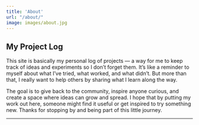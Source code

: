 ```yaml
---
title: 'About'
url: "/about/"
image: images/about.jpg
---
```


## My Project Log

This site is basically my personal log of projects — a way for me to keep track of ideas and experiments so I don’t forget them. It’s like a reminder to myself about what I’ve tried, what worked, and what didn’t. But more than that, I really want to help others by sharing what I learn along the way. 

The goal is to give back to the community, inspire anyone curious, and create a space where ideas can grow and spread. I hope that by putting my work out here, someone might find it useful or get inspired to try something new. Thanks for stopping by and being part of this little journey.

---